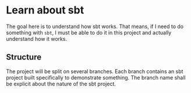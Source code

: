 # Learn about sbt

The goal here is to understand how sbt works. That means, if I need to do
something with `sbt`, I must be able to do it in this project and actually
understand how it works.

## Structure

The project will be split on several branches. Each branch contains an sbt
project built specifically to demonstrate something. The branch name shall
be explicit about the nature of the sbt project.
